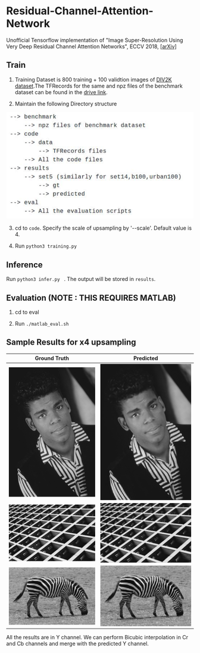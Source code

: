 # Residual-Channel-Attention-Network
Unofficial Tensorflow implementation of "Image Super-Resolution Using Very Deep Residual Channel Attention Networks", ECCV 2018, [[arXiv]](https://arxiv.org/abs/1807.02758) 

## Train
1. Training Dataset is 800 training + 100 validtion images of [DIV2K dataset](https://data.vision.ee.ethz.ch/cvl/DIV2K/).The TFRecords for the same and npz files of the benchmark dataset can be found in the [drive link](https://drive.google.com/drive/folders/1HD3aXpLaJnctOF52N2WQZT5Lto-tA-nf?usp=sharing).

2. Maintain the following Directory structure

![Directory_Tree](Figs/directory_tree.jpg)

3. cd to `code`. Specify the scale of upsampling by '--scale'. Default value is 4. 

4. Run ```python3 training.py ``` 

## Inference
Run ```python3 infer.py ``` . The output will be stored in `results`.

## Evaluation (NOTE : THIS REQUIRES MATLAB)
1. cd to eval

2. Run `./matlab_eval.sh`

## Sample Results for x4 upsampling
|Ground Truth | Predicted|
-|-|
![](sample_results/1gt.png)|![](sample_results/1pred.png)|
![](sample_results/2gt.png)|![](sample_results/2pred.png)|
![](sample_results/3gt.png)|![](sample_results/3pred.png)|

All the results are in Y channel. We can perform Bicubic interpolation in Cr and Cb channels and merge with the predicted Y channel. 

